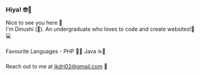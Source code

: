 ### Hiya! 🤓👋

<!--
**DinushiJayasekara/DinushiJayasekara** is a ✨ _special_ ✨ repository because its `README.md` (this file) appears on your GitHub profile.

Here are some ideas to get you started:

- 🔭 I’m currently working on ...
- 🌱 I’m currently learning ...
- 👯 I’m looking to collaborate on ...
- 🤔 I’m looking for help with ...
- 💬 Ask me about ...
- 📫 How to reach me: ...
- 😄 Pronouns: ...
- ⚡ Fun fact: ...
-->

Nice to see you here 🤗 <br>
I'm Dinushi (👩). An undergraduate who loves to code and create websites!👻💻 <br><br>
Favourite Languages - PHP 🐘💙 Java ☕💚 <br> <br>
Reach out to me at jkdrj02@gmail.com 🖤
